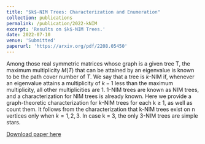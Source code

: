 ```yaml
---
title: "$k$-NIM Trees: Characterization and Enumeration"
collection: publications
permalink: /publication/2022-kNIM
excerpt: 'Results on $k$-NIM Trees.'
date: 2022-07-10
venue: 'Submitted'
paperurl: 'https://arxiv.org/pdf/2208.05450'
---
```

Among those real symmetric matrices whose graph is a given tree T, the maximum multiplicity $M(T)$ that can be attained by an eigenvalue is known to be the path cover number of $T$. We say that a tree is $k$-NIM if, whenever an eigenvalue attains a multiplicity of $k − 1$ less
than the maximum multiplicity, all other multiplicities are 1. $1$-NIM trees are known as NIM
trees, and a characterization for NIM trees is already known. Here we provide a graph-theoretic
characterization for $k$-NIM trees for each k ≥ 1, as well as count them. It follows from the
characterization that k-NIM trees exist on n vertices only when $k = 1, 2, 3$. In case k = 3, the
only 3-NIM trees are simple stars.

[Download paper here](https://arxiv.org/pdf/2208.05450.pdf)
